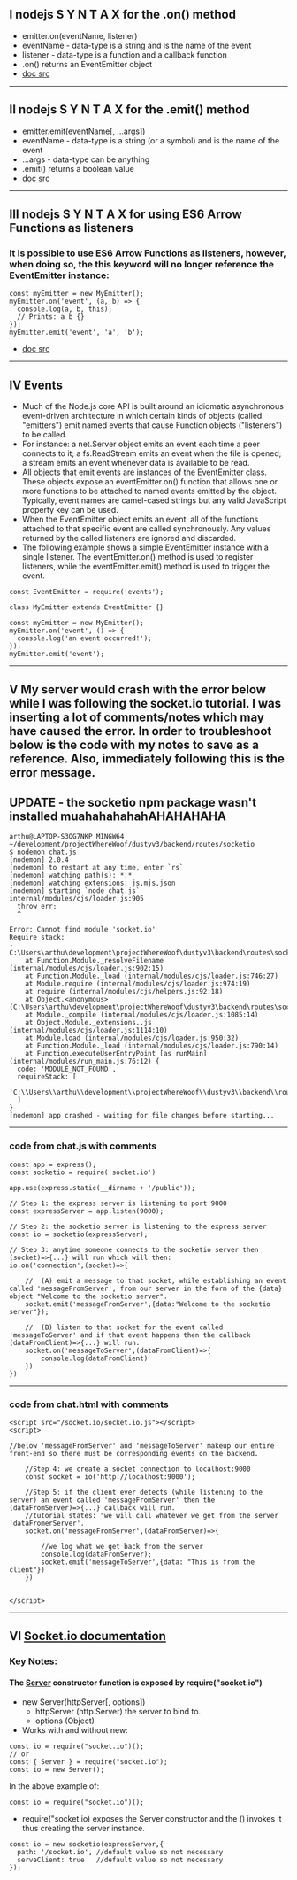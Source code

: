 ## I nodejs S Y N T A X for the .on() method
- emitter.on(eventName, listener)
- eventName - data-type is a string and is the name of the event
- listener - data-type is a function and a callback function
- .on() returns an EventEmitter object 
- [doc src](https://nodejs.org/api/events.html#events_emitter_on_eventname_listener)
---

## II nodejs S Y N T A X for the .emit() method
- emitter.emit(eventName[, ...args])
- eventName - data-type is a string (or a symbol) and is the name of the event
- ...args - data-type can be anything
- .emit() returns a boolean value
- [doc src](https://nodejs.org/api/events.html#events_emitter_emit_eventname_args)
---

## III nodejs S Y N T A X for using ES6 Arrow Functions as listeners
### It is possible to use ES6 Arrow Functions as listeners, however, when doing so, the this keyword will no longer reference the EventEmitter instance:
~~~
const myEmitter = new MyEmitter();
myEmitter.on('event', (a, b) => {
  console.log(a, b, this);
  // Prints: a b {}
});
myEmitter.emit('event', 'a', 'b');
~~~
- [doc src](https://nodejs.org/api/events.html#events_passing_arguments_and_this_to_listeners)

---

## IV Events
- Much of the Node.js core API is built around an idiomatic asynchronous event-driven architecture in which certain kinds of objects (called "emitters") emit named events that cause Function objects ("listeners") to be called.
- For instance: a net.Server object emits an event each time a peer connects to it; a fs.ReadStream emits an event when the file is opened; a stream emits an event whenever data is available to be read.
- All objects that emit events are instances of the EventEmitter class. These objects expose an eventEmitter.on() function that allows one or more functions to be attached to named events emitted by the object. Typically, event names are camel-cased strings but any valid JavaScript property key can be used.
- When the EventEmitter object emits an event, all of the functions attached to that specific event are called synchronously. Any values returned by the called listeners are ignored and discarded.
- The following example shows a simple EventEmitter instance with a single listener. The eventEmitter.on() method is used to register listeners, while the eventEmitter.emit() method is used to trigger the event.

~~~
const EventEmitter = require('events');

class MyEmitter extends EventEmitter {}

const myEmitter = new MyEmitter();
myEmitter.on('event', () => {
  console.log('an event occurred!');
});
myEmitter.emit('event');
~~~
---
## V My server would crash with the error below while I was following the socket.io tutorial.  I was inserting a lot of comments/notes which may have caused the error.  In order to troubleshoot below is the code with my notes to save as a reference.  Also, immediately following this is the error message.
## UPDATE - the socketio npm package wasn't installed muahahahahahAHAHAHAHA

~~~
arthu@LAPTOP-S3QG7NKP MINGW64 ~/development/projectWhereWoof/dustyv3/backend/routes/socketio
$ nodemon chat.js
[nodemon] 2.0.4
[nodemon] to restart at any time, enter `rs`
[nodemon] watching path(s): *.*
[nodemon] watching extensions: js,mjs,json
[nodemon] starting `node chat.js`
internal/modules/cjs/loader.js:905
  throw err;
  ^

Error: Cannot find module 'socket.io'
Require stack:
- C:\Users\arthu\development\projectWhereWoof\dustyv3\backend\routes\socketio\chat.js
    at Function.Module._resolveFilename (internal/modules/cjs/loader.js:902:15)
    at Function.Module._load (internal/modules/cjs/loader.js:746:27)
    at Module.require (internal/modules/cjs/loader.js:974:19)
    at require (internal/modules/cjs/helpers.js:92:18)
    at Object.<anonymous> (C:\Users\arthu\development\projectWhereWoof\dustyv3\backend\routes\socketio\chat.js:3:18)
    at Module._compile (internal/modules/cjs/loader.js:1085:14)
    at Object.Module._extensions..js (internal/modules/cjs/loader.js:1114:10)
    at Module.load (internal/modules/cjs/loader.js:950:32)
    at Function.Module._load (internal/modules/cjs/loader.js:790:14)
    at Function.executeUserEntryPoint [as runMain] (internal/modules/run_main.js:76:12) {
  code: 'MODULE_NOT_FOUND',
  requireStack: [
    'C:\\Users\\arthu\\development\\projectWhereWoof\\dustyv3\\backend\\routes\\socketio\\chat.js'
  ]
}
[nodemon] app crashed - waiting for file changes before starting...
~~~
---
### code from chat.js with comments
~~~const express = require('express');
const app = express();
const socketio = require('socket.io')

app.use(express.static(__dirname + '/public'));

// Step 1: the express server is listening to port 9000
const expressServer = app.listen(9000);

// Step 2: the socketio server is listening to the express server
const io = socketio(expressServer);

// Step 3: anytime someone connects to the socketio server then (socket)=>{...} will run which will then: 
io.on('connection',(socket)=>{

    //  (A) emit a message to that socket, while establishing an event called 'messageFromServer', from our server in the form of the {data} object "Welcome to the socketio server".
    socket.emit('messageFromServer',{data:"Welcome to the socketio server"});

    //  (B) listen to that socket for the event called 'messageToServer' and if that event happens then the callback (dataFromClient)=>{...} will run.
    socket.on('messageToServer',(dataFromClient)=>{
        console.log(dataFromClient)
    })
})
~~~
---
### code from chat.html with comments
~~~
<script src="/socket.io/socket.io.js"></script>
<script>

//below 'messageFromServer' and 'messageToServer' makeup our entire front-end so there must be corresponding events on the backend.

    //Step 4: we create a socket connection to localhost:9000
    const socket = io('http://localhost:9000');

    //Step 5: if the client ever detects (while listening to the server) an event called 'messageFromServer' then the (dataFromServer)=>{...} callback will run.
    //tutorial states: "we will call whatever we get from the server 'dataFromerServer'. 
    socket.on('messageFromServer',(dataFromServer)=>{

        //we log what we get back from the server
        console.log(dataFromServer);
        socket.emit('messageToServer',{data: "This is from the client"})
    })


</script>
~~~
---
## VI [Socket.io documentation](https://socket.io/)
### Key Notes:
#### The [Server](https://socket.io/docs/v4/server-api/) constructor function is exposed by require("socket.io")
- new Server(httpServer[, options])
  - httpServer (http.Server) the server to bind to.
  - options (Object)
- Works with and without new:
~~~
const io = require("socket.io")();
// or
const { Server } = require("socket.io");
const io = new Server();
~~~
In the above example of:
~~~
const io = require("socket.io")();
~~~
- require("socket.io) exposes the Server constructor and the () invokes it thus creating the server instance.
~~~
const io = new socketio(expressServer,{
  path: '/socket.io', //default value so not necessary
  serveClient: true   //default value so not necessary
});
~~~
